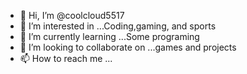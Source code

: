 - 👋 Hi, I’m @coolcloud5517
- 👀 I’m interested in ...Coding,gaming, and sports
- 🌱 I’m currently learning ...Some programing
- 💞️ I’m looking to collaborate on ...games and projects
- 📫 How to reach me ...

<!---
coolcloud5517/coolcloud5517 is a ✨ special ✨ repository because its `README.md` (this file) appears on your GitHub profile.
You can click the Preview link to take a look at your changes.
--->
